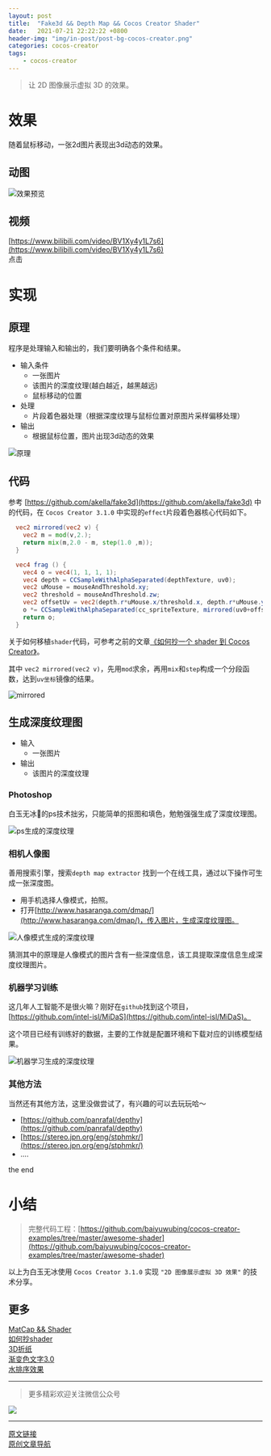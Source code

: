 ```yaml
---
layout: post
title:  "Fake3d && Depth Map && Cocos Creator Shader"
date:   2021-07-21 22:22:22 +0800
header-img: "img/in-post/post-bg-cocos-creator.png"
categories: cocos-creator
tags:
    - cocos-creator
---
```


> 让 2D 图像展示虚拟 3D 的效果。     

# 效果

随着鼠标移动，一张2d图片表现出3d动态的效果。  

## 动图 

![效果预览](/img/in-post/202107/25-01.gif)    

## 视频

[https://www.bilibili.com/video/BV1Xy4y1L7s6](https://www.bilibili.com/video/BV1Xy4y1L7s6)   
点击

# 实现

## 原理

程序是处理输入和输出的，我们要明确各个条件和结果。  
- 输入条件
  - 一张图片
  - 该图片的深度纹理(越白越近，越黑越远)
  - 鼠标移动的位置
- 处理
  - 片段着色器处理（根据深度纹理与鼠标位置对原图片采样偏移处理）
- 输出
  - 根据鼠标位置，图片出现3d动态的效果


![原理](/img/in-post/202107/25-02.png)      


## 代码

参考 [https://github.com/akella/fake3d](https://github.com/akella/fake3d) 中的代码，在 `Cocos Creator 3.1.0` 中实现的`effect`片段着色器核心代码如下。  

```glsl
  vec2 mirrored(vec2 v) {
    vec2 m = mod(v,2.);
    return mix(m,2.0 - m, step(1.0 ,m));
  }

  vec4 frag () {
    vec4 o = vec4(1, 1, 1, 1);
    vec4 depth = CCSampleWithAlphaSeparated(depthTexture, uv0);
    vec2 uMouse = mouseAndThreshold.xy;
    vec2 threshold = mouseAndThreshold.zw;
    vec2 offsetUv = vec2(depth.r*uMouse.x/threshold.x, depth.r*uMouse.y/threshold.y);
    o *= CCSampleWithAlphaSeparated(cc_spriteTexture, mirrored(uv0+offsetUv));
    return o;
  }
```

关于如何移植`shader`代码，可参考之前的文章[《如何抄一个 shader 到 Cocos Creator》](https://mp.weixin.qq.com/s/X8X1pQh3-juDaKi3LWGWIA)。   


其中 `vec2 mirrored(vec2 v)`，先用`mod`求余，再用`mix`和`step`构成一个分段函数，达到`uv坐标`镜像的结果。  


![mirrored](/img/in-post/202107/25-03.png)      


## 生成深度纹理图

- 输入
  - 一张图片
- 输出
  - 该图片的深度纹理

### Photoshop

白玉无冰🧊的ps技术拙劣，只能简单的抠图和填色，勉勉强强生成了深度纹理图。   

![ps生成的深度纹理](/img/in-post/202107/25-04.png)      


### 相机人像图

善用搜索引擎，搜索`depth map extractor` 找到一个在线工具，通过以下操作可生成一张深度图。  
- 用手机选择人像模式，拍照。
- 打开[http://www.hasaranga.com/dmap/](http://www.hasaranga.com/dmap/)，传入图片，生成深度纹理图。  

![人像模式生成的深度纹理](/img/in-post/202107/25-05.png)      


猜测其中的原理是人像模式的图片含有一些深度信息，该工具提取深度信息生成深度纹理图片。  


### 机器学习训练
  
这几年人工智能不是很火嘛？刚好在`github`找到这个项目，[https://github.com/intel-isl/MiDaS](https://github.com/intel-isl/MiDaS)。  

这个项目已经有训练好的数据，主要的工作就是配置环境和下载对应的训练模型结果。  

![机器学习生成的深度纹理](/img/in-post/202107/25-06.png)   


### 其他方法

当然还有其他方法，这里没做尝试了，有兴趣的可以去玩玩哈～   

- [https://github.com/panrafal/depthy](https://github.com/panrafal/depthy)
- [https://stereo.jpn.org/eng/stphmkr/](https://stereo.jpn.org/eng/stphmkr/)
- ....


the end

# 小结

> 完整代码工程：[https://github.com/baiyuwubing/cocos-creator-examples/tree/master/awesome-shader](https://github.com/baiyuwubing/cocos-creator-examples/tree/master/awesome-shader)

以上为白玉无冰使用 `Cocos Creator 3.1.0` 实现 `"2D 图像展示虚拟 3D 效果"` 的技术分享。 

 

## 更多
[MatCap && Shader](https://mp.weixin.qq.com/s/_BkQVpEiQaqQ8VojnA0l2w)   
[如何抄shader](https://mp.weixin.qq.com/s/X8X1pQh3-juDaKi3LWGWIA)   
[3D折纸](https://mp.weixin.qq.com/s/iiD9IVNi0p3jdZYVCx_KBw)   
[渐变色文字3.0](https://mp.weixin.qq.com/s/WUpppo1Db_pQTlaqpRQaTw)  
[水排序效果](https://mp.weixin.qq.com/s/DXl7_rvI5fS3Fg-OmHvgmg)   

---

> 更多精彩欢迎关注微信公众号

![](/img/qrcode.jpg)  

---  

[原文链接](https://mp.weixin.qq.com/s/11ZEPKFLo8uE4DtPB4aOBQ)    
[原创文章导航](https://mp.weixin.qq.com/s/Ht0kIbaeBEds_wUeUlu8JQ)   